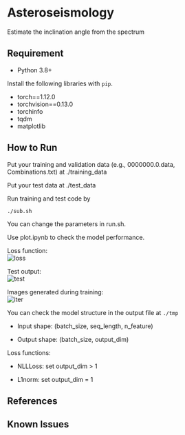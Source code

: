 # Asteroseismology

Estimate the inclination angle from the spectrum

## Requirement

- Python 3.8+

Install the following libraries with `pip`.
- torch==1.12.0
- torchvision==0.13.0
- torchinfo
- tqdm
- matplotlib

## How to Run

Put your training and validation data (e.g., 0000000.0.data, Combinations.txt) at ./training_data

Put your test data at ./test_data

Run training and test code by 
```
./sub.sh
```
You can change the parameters in run.sh.


Use plot.ipynb to check the model performance. 

Loss function:  
![loss](image/loss.png) 

Test output:  
![test](image/test_image.png) 

Images generated during training:  
![iter](image/training_iter.png)

You can check the model structure in the output file at `./tmp`


- Input shape: (batch_size, seq_length, n_feature)

- Output shape: (batch_size, output_dim)


Loss functions:

- NLLLoss: set output_dim > 1

- L1norm: set output_dim = 1


## References


## Known Issues


